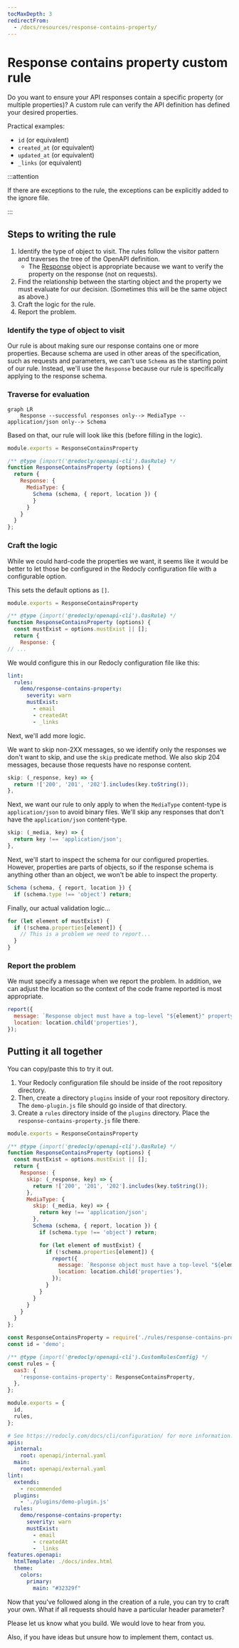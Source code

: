 ```yaml
---
tocMaxDepth: 3
redirectFrom:
  - /docs/resources/response-contains-property/
---
```

# Response contains property custom rule

Do you want to ensure your API responses contain a specific property (or multiple properties)?
A custom rule can verify the API definition has defined your desired properties.

Practical examples:

- `id` (or equivalent)
- `created_at` (or equivalent)
- `updated_at` (or equivalent)
- `_links` (or equivalent)

:::attention

If there are exceptions to the rule, the exceptions can be explicitly added to the ignore file.

:::

## Steps to writing the rule

1. Identify the type of object to visit. The rules follow the visitor pattern and traverses the tree of the OpenAPI definition.
    - The [Response](https://github.com/Redocly/openapi-cli/tree/master/packages/core/src/types) object is appropriate because we want to verify the property on the response (not on requests).
1. Find the relationship between the starting object and the property we must evaluate for our decision. (Sometimes this will be the same object as above.)
1. Craft the logic for the rule.
1. Report the problem.

### Identify the type of object to visit

Our rule is about making sure our response contains one or more properties.
Because schema are used in other areas of the specification, such as requests and parameters, we can't use `Schema` as the starting point of our rule.
Instead, we'll use the `Response` because our rule is specifically applying to the response schema.

### Traverse for evaluation

```mermaid
graph LR
    Response --successful responses only--> MediaType --application/json only--> Schema
```

Based on that, our rule will look like this (before filling in the logic).

```js
module.exports = ResponseContainsProperty

/** @type {import('@redocly/openapi-cli').OasRule} */
function ResponseContainsProperty (options) {
  return {
    Response: {
      MediaType: {
        Schema (schema, { report, location }) {
        }
      }
    }
  }
};
```

### Craft the logic

While we could hard-code the properties we want, it seems like it would be better to let those be configured in the Redocly configuration file with a configurable option.

This sets the default options as `[]`.

```js
module.exports = ResponseContainsProperty

/** @type {import('@redocly/openapi-cli').OasRule} */
function ResponseContainsProperty (options) {
  const mustExist = options.mustExist || [];
  return {
    Response: {
// ...
```

We would configure this in our Redocly configuration file like this:

```yaml
lint:
  rules:
    demo/response-contains-property:
      severity: warn
      mustExist:
        - email
        - createdAt
        - _links
```

Next, we'll add more logic.

We want to skip non-2XX messages, so we identify only the responses we don't want to skip, and use the `skip` predicate method.
We also skip 204 messages, because those requests have no response content.

```js
skip: (_response, key) => {
  return !['200', '201', '202'].includes(key.toString());
},
```

Next, we want our rule to only apply to when the `MediaType` content-type is `application/json` to avoid binary files.
We'll skip any responses that don't have the `application/json` content-type.

```js
skip: (_media, key) => {
  return key !== 'application/json';
},
```
Next, we'll start to inspect the schema for our configured properties.
However, properties are parts of objects, so if the response schema is anything other than an object, we won't be able to inspect the property.

```js
Schema (schema, { report, location }) {
  if (schema.type !== 'object') return;
```

Finally, our actual validation logic...

```js
for (let element of mustExist) {
  if (!schema.properties[element]) {
    // This is a problem we need to report...
  }
}
```

### Report the problem

We must specify a message when we report the problem.
In addition, we can adjust the location so the context of the code frame reported is most appropriate.

```js
report({
  message: `Response object must have a top-level "${element}" property.`,
  location: location.child('properties'),
});
```

## Putting it all together

You can copy/paste this to try it out.

1. Your Redocly configuration file should be inside of the root repository directory.
1. Then, create a directory `plugins` inside of your root repository directory.
  The `demo-plugin.js` file should go inside of that directory.
1. Create a `rules` directory inside of the `plugins` directory. Place the `response-contains-property.js` file there.

```js response-contains-property.js
module.exports = ResponseContainsProperty

/** @type {import('@redocly/openapi-cli').OasRule} */
function ResponseContainsProperty (options) {
  const mustExist = options.mustExist || [];
  return {
    Response: {
      skip: (_response, key) => {
        return !['200', '201', '202'].includes(key.toString());
      },
      MediaType: {
        skip: (_media, key) => {
          return key !== 'application/json';
        },
        Schema (schema, { report, location }) {
          if (schema.type !== 'object') return;

          for (let element of mustExist) {
            if (!schema.properties[element]) {
              report({
                message: `Response object must have a top-level "${element}" property.`,
                location: location.child('properties'),
              });
            }
          }
        }
      }
    }
  }
};
```

```js demo-plugin.js
const ResponseContainsProperty = require('./rules/response-contains-property');
const id = 'demo';

/** @type {import('@redocly/openapi-cli').CustomRulesConfig} */
const rules = {
  oas3: {
    'response-contains-property': ResponseContainsProperty,
  },
};

module.exports = {
  id,
  rules,
};
```

```yaml Configuration file
# See https://redocly.com/docs/cli/configuration/ for more information.
apis:
  internal:
    root: openapi/internal.yaml
  main:
    root: openapi/external.yaml
lint:
  extends:
    - recommended
  plugins:
    - './plugins/demo-plugin.js'
  rules:
    demo/response-contains-property:
      severity: warn
      mustExist:
        - email
        - createdAt
        - _links
features.openapi:
  htmlTemplate: ./docs/index.html
  theme:
    colors:
      primary:
        main: "#32329f"
```

Now that you've followed along in the creation of a rule, you can try to craft your own.
What if all requests should have a particular header parameter?

Please let us know what you build. We would love to hear from you.

Also, if you have ideas but unsure how to implement them, contact us.
